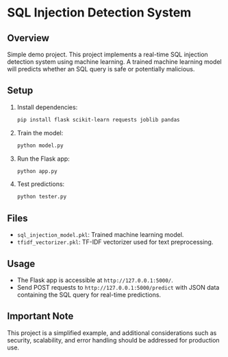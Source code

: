 # SQL Injection Detection System

## Overview

Simple demo project. This project implements a real-time SQL injection detection system using machine learning. A trained machine learning model will predicts whether an SQL query is safe or potentially malicious.

## Setup

1. Install dependencies:
    ```bash
    pip install flask scikit-learn requests joblib pandas
    ```

2. Train the model:
    ```bash
    python model.py
    ```

3. Run the Flask app:
    ```bash
    python app.py
    ```

4. Test predictions:
    ```bash
    python tester.py
    ```

## Files

- `sql_injection_model.pkl`: Trained machine learning model.
- `tfidf_vectorizer.pkl`: TF-IDF vectorizer used for text preprocessing.

## Usage

- The Flask app is accessible at `http://127.0.0.1:5000/`.
- Send POST requests to `http://127.0.0.1:5000/predict` with JSON data containing the SQL query for real-time predictions.

## Important Note

This project is a simplified example, and additional considerations such as security, scalability, and error handling should be addressed for production use.
